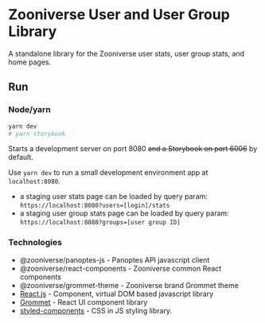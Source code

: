# Zooniverse User and User Group Library

A standalone library for the Zooniverse user stats, user group stats, and home pages.

<!-- ## Getting Started

Install the package from NPM:

```sh
npm i @zooniverse/user
```

and use it

```sh
import { UserStats } from '@zooniverse/user';
``` -->

## Run

### Node/yarn
```sh
yarn dev
# yarn storybook
```

Starts a development server on port 8080 ~~and a Storybook on port 6006~~ by default.

Use `yarn dev` to run a small development environment app at `localhost:8080`.

- a staging user stats page can be loaded by query param: `https://localhost:8080?users=[login]/stats`
- a staging user group stats page can be loaded by query param: `https://localhost:8080?groups=[user group ID]`

<!-- ## Tests

`yarn test` to run mocha tests. -->

<!-- ## Contributing

Components should be added to the `src/components` folder and an export to `src/index.js`. Each component should be tested, documented readme, and have a storybook example added. -->

### Technologies

- @zooniverse/panoptes-js - Panoptes API javascript client
- @zooniverse/react-components - Zooniverse common React components
- @zooniverse/grommet-theme - Zooniverse brand Grommet theme
- [React.js](https://reactjs.org/)  - Component, virtual DOM based javascript library
- [Grommet](https://v2.grommet.io/components) - React UI component library
- [styled-components](https://www.styled-components.com/) - CSS in JS styling library.
